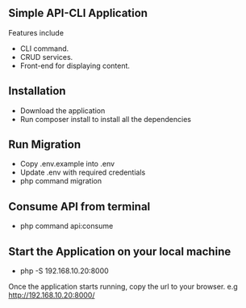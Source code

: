 ## Simple API-CLI Application

Features include
- CLI command.
- CRUD services.
- Front-end for displaying content.

## Installation
- Download the application
- Run composer install to install all the dependencies

## Run Migration
- Copy .env.example into .env
- Update .env with required credentials
- php command migration

## Consume API from terminal
- php command api:consume

## Start the Application on your local machine
- php -S 192.168.10.20:8000

Once the application starts running, copy the url to your browser. e.g http://192.168.10.20:8000/
